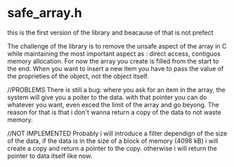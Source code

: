 # safe_array.h

this is the first version of the library and beacause of that is not prefect 


The challenge of the library is to remove the unsafe aspect of the array in C while maintaining the most important aspect as : direct access, contiguos memory allocation.
For now the array you create is filled from the start to the end. When you want to insert a new item you have to pass the value of the proprieties of the object, not the object itself.


//PROBLEMS
There is still a bug: where you ask for an item in the array, the system will give you a poiter to the data.  with that pointer you can do whatever you want, even exced the limit of the array and go beyong.
The reason for that is that i don't wanna return a copy of the data to not waste memory. 



//NOT IMPLEMENTED
Probably i will introduce a filter dependign of the size of the data, if the data is in the size of a block of memory (4096 kB) i will create a copy and return a pointer to the copy. otherwise i will
return the pointer to data itself like now.




